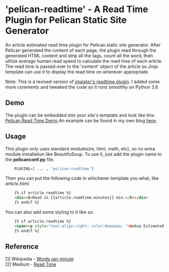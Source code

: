 # 'pelican-readtime' - A Read Time Plugin for Pelican Static Site Generator

An article estimated read time plugin for Pelican static site generator. After Pelican generated the content of each page, the plugin read through the generated HTML content and strip all the tags, count all the word, then utilize average human read speed to calculate the read time of each article. The read time is passed over to the 'content' object of the article so Jinja template can use it to display the read time on wherever appropriate.


Note: This is a revised version of [jmaister's readtime plugin](https://github.com/jmaister/readtime). I added some more comments and tweaked the code so it runs smoothly on Python 3.6

Demo
-----
The plugin can be embedded into your site's template and look like this:
[Pelican Read Time Demo](./demo.png )
An example can be found in my own blog [here](https://wayofnumbers.github.io/).

Usage
-----

This plugin only uses standard modules(re, html, math, etc), so no extra module installation like BeautifuSoup. To use it, just add the plugin name to the **pelicanconf.py** file.
```python
    PLUGINS=[ ... , 'pelican-readtime']
```
Then you can put the following code in whichever template you what, like *article.html*. 
```html
    {% if article.readtime %}
    <div><b>Read in {{article.readtime.minutes}} min.</b></div>
    {% endif %}
```

You can also add some styling to it like so:
```html
    {% if article.readtime %}
    <span><p style="text-align:right; color:#aaaaaa; ">&nbsp Estimated read time: {{article.readtime.minutes}} min.</p></span>
    {% endif %}
```


Reference
-----
[1] Wikipedia - [Words per minute](https://en.wikipedia.org/wiki/Words_per_minute) <br>
[2] Medium - [Read Time](https://help.medium.com/hc/en-us/articles/214991667-Read-time) <br>
